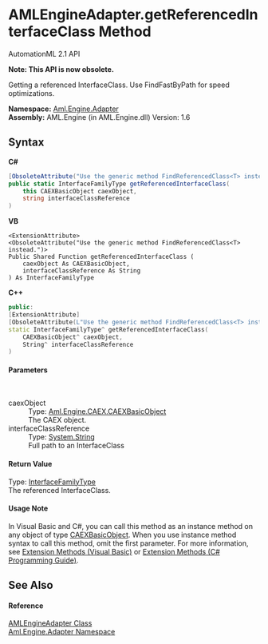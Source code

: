 # AMLEngineAdapter.getReferencedInterfaceClass Method 
AutomationML 2.1 API 

**Note: This API is now obsolete.**

Getting a referenced InterfaceClass. Use FindFastByPath for speed optimizations.

**Namespace:**&nbsp;<a href="N_Aml_Engine_Adapter">Aml.Engine.Adapter</a><br />**Assembly:**&nbsp;AML.Engine (in AML.Engine.dll) Version: 1.6

## Syntax

**C#**<br />
``` C#
[ObsoleteAttribute("Use the generic method FindReferencedClass<T> instead.")]
public static InterfaceFamilyType getReferencedInterfaceClass(
	this CAEXBasicObject caexObject,
	string interfaceClassReference
)
```

**VB**<br />
``` VB
<ExtensionAttribute>
<ObsoleteAttribute("Use the generic method FindReferencedClass<T> instead.")>
Public Shared Function getReferencedInterfaceClass ( 
	caexObject As CAEXBasicObject,
	interfaceClassReference As String
) As InterfaceFamilyType
```

**C++**<br />
``` C++
public:
[ExtensionAttribute]
[ObsoleteAttribute(L"Use the generic method FindReferencedClass<T> instead.")]
static InterfaceFamilyType^ getReferencedInterfaceClass(
	CAEXBasicObject^ caexObject, 
	String^ interfaceClassReference
)
```


#### Parameters
&nbsp;<dl><dt>caexObject</dt><dd>Type: <a href="T_Aml_Engine_CAEX_CAEXBasicObject">Aml.Engine.CAEX.CAEXBasicObject</a><br />The CAEX object.</dd><dt>interfaceClassReference</dt><dd>Type: <a href="https://docs.microsoft.com/dotnet/api/system.string" target="_parent" rel="noopener noreferrer">System.String</a><br />Full path to an InterfaceClass</dd></dl>

#### Return Value
Type: <a href="T_Aml_Engine_CAEX_InterfaceFamilyType">InterfaceFamilyType</a><br />The referenced InterfaceClass.

#### Usage Note
In Visual Basic and C#, you can call this method as an instance method on any object of type <a href="T_Aml_Engine_CAEX_CAEXBasicObject">CAEXBasicObject</a>. When you use instance method syntax to call this method, omit the first parameter. For more information, see <a href="https://docs.microsoft.com/dotnet/visual-basic/programming-guide/language-features/procedures/extension-methods" target="_blank" rel="noopener noreferrer">Extension Methods (Visual Basic)</a> or <a href="https://docs.microsoft.com/dotnet/csharp/programming-guide/classes-and-structs/extension-methods" target="_blank" rel="noopener noreferrer">Extension Methods (C# Programming Guide)</a>.

## See Also


#### Reference
<a href="T_Aml_Engine_Adapter_AMLEngineAdapter">AMLEngineAdapter Class</a><br /><a href="N_Aml_Engine_Adapter">Aml.Engine.Adapter Namespace</a><br />
